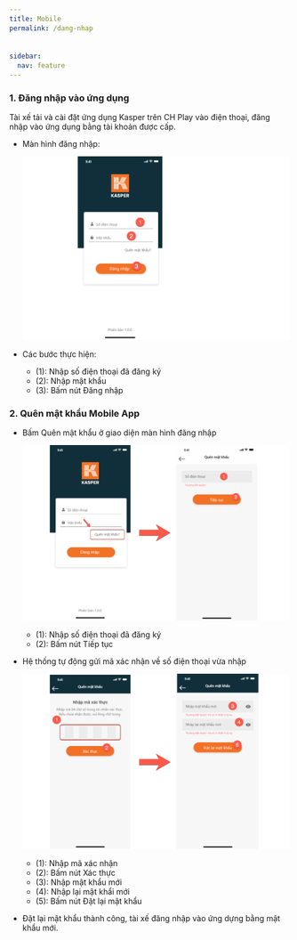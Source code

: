 ```yaml
---
title: Mobile
permalink: /dang-nhap


sidebar:
  nav: feature
---
```



### **1. Đăng nhập vào ứng dụng**
Tài xế tải và cài đặt ứng dụng Kasper trên CH Play vào điện thoại, đăng nhập vào ứng dụng bằng tài khoản được cấp.

* Màn hình đăng nhập:

    ![](/assets/mobile/signin/mobile-sign-in.png)

* Các bước thực hiện:
     * (1): Nhập số điện thoại đã đăng ký
     * (2): Nhập mật khẩu
     * (3): Bấm nút Đăng nhập

### **2. Quên mật khẩu Mobile App**

* Bấm Quên mật khẩu ở giao diện màn hình đăng nhập

    ![](/assets/mobile/signin/mobile-forgot-password-1.png)

     * (1): Nhập số điện thoại đã đăng ký
     * (2): Bấm nút Tiếp tục
     
* Hệ thống tự động gửi mã xác nhận về số điện thoại vừa nhập

   ![](/assets/mobile/signin/mobile-forgot-password-2.png)

     * (1): Nhập mã xác nhận
     * (2): Bấm nút Xác thực
     * (3): Nhập mật khẩu mới
     * (4): Nhập lại mật khẩi mới
     * (5): Bấm nút Đặt lại mật khẩu

* Đặt lại mật khẩu thành công, tài xế đăng nhập vào ứng dựng bằng mật khẩu mới.